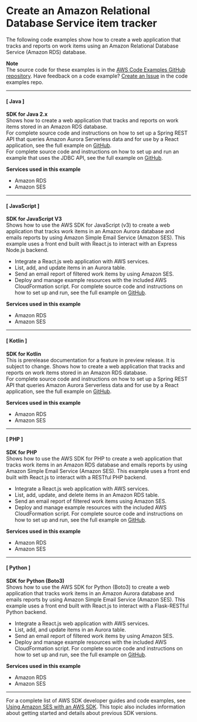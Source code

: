 # Create an Amazon Relational Database Service item tracker<a name="example_cross_RDSDataTracker_section"></a>

The following code examples show how to create a web application that tracks and reports on work items using an Amazon Relational Database Service \(Amazon RDS\) database\.

**Note**  
The source code for these examples is in the [AWS Code Examples GitHub repository](https://github.com/awsdocs/aws-doc-sdk-examples)\. Have feedback on a code example? [Create an Issue](https://github.com/awsdocs/aws-doc-sdk-examples/issues/new/choose) in the code examples repo\. 

------
#### [ Java ]

**SDK for Java 2\.x**  
 Shows how to create a web application that tracks and reports on work items stored in an Amazon RDS database\.   
 For complete source code and instructions on how to set up a Spring REST API that queries Amazon Aurora Serverless data and for use by a React application, see the full example on [GitHub](https://github.com/awsdocs/aws-doc-sdk-examples/tree/main/javav2/usecases/Creating_Spring_RDS_%20Rest)\.   
 For complete source code and instructions on how to set up and run an example that uses the JDBC API, see the full example on [GitHub](https://github.com/awsdocs/aws-doc-sdk-examples/tree/main/javav2/usecases/Creating_rds_item_tracker)\.   

**Services used in this example**
+ Amazon RDS
+ Amazon SES

------
#### [ JavaScript ]

**SDK for JavaScript V3**  
 Shows how to use the AWS SDK for JavaScript \(v3\) to create a web application that tracks work items in an Amazon Aurora database and emails reports by using Amazon Simple Email Service \(Amazon SES\)\. This example uses a front end built with React\.js to interact with an Express Node\.js backend\.   
+ Integrate a React\.js web application with AWS services\.
+ List, add, and update items in an Aurora table\.
+ Send an email report of filtered work items by using Amazon SES\.
+ Deploy and manage example resources with the included AWS CloudFormation script\.
 For complete source code and instructions on how to set up and run, see the full example on [GitHub](https://github.com/awsdocs/aws-doc-sdk-examples/tree/main/javascriptv3/example_code/cross-services/aurora-serverless-app)\.   

**Services used in this example**
+ Amazon RDS
+ Amazon SES

------
#### [ Kotlin ]

**SDK for Kotlin**  
This is prerelease documentation for a feature in preview release\. It is subject to change\.
 Shows how to create a web application that tracks and reports on work items stored in an Amazon RDS database\.   
 For complete source code and instructions on how to set up a Spring REST API that queries Amazon Aurora Serverless data and for use by a React application, see the full example on [GitHub](https://github.com/awsdocs/aws-doc-sdk-examples/tree/main/kotlin/usecases/serverless_rds)\.   

**Services used in this example**
+ Amazon RDS
+ Amazon SES

------
#### [ PHP ]

**SDK for PHP**  
 Shows how to use the AWS SDK for PHP to create a web application that tracks work items in an Amazon RDS database and emails reports by using Amazon Simple Email Service \(Amazon SES\)\. This example uses a front end built with React\.js to interact with a RESTful PHP backend\.   
+ Integrate a React\.js web application with AWS services\.
+ List, add, update, and delete items in an Amazon RDS table\.
+ Send an email report of filtered work items using Amazon SES\.
+ Deploy and manage example resources with the included AWS CloudFormation script\.
 For complete source code and instructions on how to set up and run, see the full example on [GitHub](https://github.com/awsdocs/aws-doc-sdk-examples/tree/main/php/cross_service/aurora_item_tracker)\.   

**Services used in this example**
+ Amazon RDS
+ Amazon SES

------
#### [ Python ]

**SDK for Python \(Boto3\)**  
 Shows how to use the AWS SDK for Python \(Boto3\) to create a web application that tracks work items in an Amazon Aurora database and emails reports by using Amazon Simple Email Service \(Amazon SES\)\. This example uses a front end built with React\.js to interact with a Flask\-RESTful Python backend\.   
+ Integrate a React\.js web application with AWS services\.
+ List, add, and update items in an Aurora table\.
+ Send an email report of filtered work items by using Amazon SES\.
+ Deploy and manage example resources with the included AWS CloudFormation script\.
 For complete source code and instructions on how to set up and run, see the full example on [GitHub](https://github.com/awsdocs/aws-doc-sdk-examples/tree/main/python/cross_service/aurora_item_tracker)\.   

**Services used in this example**
+ Amazon RDS
+ Amazon SES

------

For a complete list of AWS SDK developer guides and code examples, see [Using Amazon SES with an AWS SDK](sdk-general-information-section.md)\. This topic also includes information about getting started and details about previous SDK versions\.